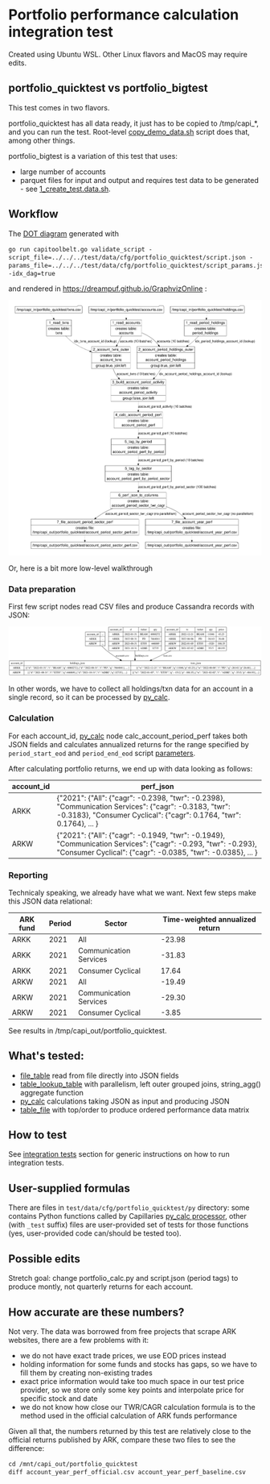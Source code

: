 # Portfolio performance calculation integration test

Created using Ubuntu WSL. Other Linux flavors and MacOS may require edits.

## portfolio_quicktest vs portfolio_bigtest

This test comes in two flavors. 

portfolio_quicktest has all data ready, it just has to be copied to /tmp/capi_*, and you can run the test. Root-level [copy_demo_data.sh](../../../copy_demo_data.sh) script does that, among other things.

portfolio_bigtest is a variation of this test that uses:
- large number of accounts
- parquet files for input and output 
and requires test data to be generated - see [1_create_test.data.sh](./bigtest/1_create_data.sh).

## Workflow

The [DOT diagram](../../../doc/glossary.md#dot-diagrams) generated with
```
go run capitoolbelt.go validate_script -script_file=../../../test/data/cfg/portfolio_quicktest/script.json -params_file=../../../test/data/cfg/portfolio_quicktest/script_params.json -idx_dag=true
```
and rendered in https://dreampuf.github.io/GraphvizOnline :

![drawing](./doc/dot-portfolio.svg)

Or, here is a bit more low-level walkthrough

### Data preparation

First few script nodes read CSV files and produce Cassandra records with JSON:

![Prepare data](doc/prepare-data.svg)

In other words, we have to collect all holdings/txn data for an account in a single record, so it can be processed by [py_calc](../../../doc/glossary.md#py_calc-processor).

### Calculation

For each account_id, [py_calc](../../../doc/glossary.md#py_calc-processor) node calc_account_period_perf takes both JSON fields and calculates annualized returns for the range specified by `period_start_eod` and `period_end_eod` script [parameters](../../../doc/scriptconfig.md#template-parameters).

After calculating portfolio returns, we end up with data looking as follows:

| account_id | perf_json |
| --- | --- |
| ARKK | {"2021": {"All": {"cagr": -0.2398, "twr": -0.2398}, "Communication Services": {"cagr": -0.3183, "twr": -0.3183}, "Consumer Cyclical": {"cagr": 0.1764, "twr": 0.1764}, ... } |
| ARKW | {"2021": {"All": {"cagr": -0.1949, "twr": -0.1949}, "Communication Services": {"cagr": -0.293, "twr": -0.293}, "Consumer Cyclical": {"cagr": -0.0385, "twr": -0.0385}, ... } |

### Reporting

Technicaly speaking, we already have what we want. Next few steps make this JSON data relational:

| ARK fund | Period | Sector | Time-weighted annualized return |
| --- |  --- | --- | --- |
| ARKK | 2021 | All | -23.98 |
| ARKK | 2021 |  Communication Services |  -31.83 |
| ARKK | 2021 |  Consumer Cyclical |  17.64 |
| ARKW | 2021 |  All |  -19.49 |
| ARKW | 2021 |  Communication Services |  -29.30 |
| ARKW | 2021 |  Consumer Cyclical |  -3.85 |

See results in /tmp/capi_out/portfolio_quicktest.

## What's tested:

- [file_table](../../../doc/glossary.md#file_table) read from file directly into JSON fields
- [table_lookup_table](../../../doc/glossary.md#table_lookup_table) with parallelism, left outer grouped joins, string_agg() aggregate function
- [py_calc](../../../doc/glossary.md#py_calc-processor) calculations taking JSON as input and producing JSON
- [table_file](../../../doc/glossary.md#table_file) with top/order to produce ordered performance data matrix

## How to test

See [integration tests](../../../doc/testing.md#integration-tests) section for generic instructions on how to run integration tests.

## User-supplied formulas

There are files in `test/data/cfg/portfolio_quicktest/py` directory: some contains Python functions called by Capillaries [py_calc processor](../../../doc/glossary.md#py_calc-processor), other (with `_test` suffix) files are user-provided set of tests for those functions (yes, user-provided code can/should be tested too). 

## Possible edits

Stretch goal: change portfolio_calc.py and script.json (period tags) to produce montly, not quarterly returns for each account.

## How accurate are these numbers?

Not very. The data was borrowed from free projects that scrape ARK websites, there are a few problems with it:
- we do not have exact trade prices, we use EOD prices instead
- holding information for some funds and stocks has gaps, so we have to fill them by creating non-existing trades
- exact price information would take too much space in our test price provider, so we store only some key points and interpolate price for specific stock and date
- we do not know how close our TWR/CAGR calculation formula is to the method used in the official calculation of ARK funds performance

Given all that, the numbers returned by this test are relatively close to the official returns published by ARK, compare these two files to see the difference:
```
cd /mnt/capi_out/portfolio_quicktest
diff account_year_perf_official.csv account_year_perf_baseline.csv
```